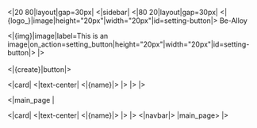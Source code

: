 <|20 80|layout|gap=30px|
<|sidebar|
<|80 20|layout|gap=30px|
<|{logo_}|image|height="20px"|width="20px"|id=setting-button|>   Be-Alloy

<|{img}|image|label=This is an image|on_action=setting_button|height="20px"|width="20px"|id=setting-button|>
|>
<br/><br/>
<|{create}|button|>

<|card|
<|text-center|
<|{name}|>
|>
|> 
|>

<|main_page |

<|card|
<|text-center|
<|{name}|>
|>
|> 
<|navbar|>
|main_page>
|>
